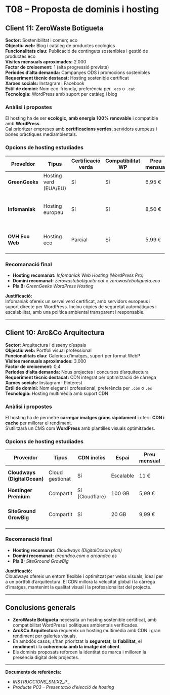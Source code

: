 # T08 – Proposta de dominis i hosting

## Client 11: ZeroWaste Botigueta

**Sector:** Sostenibilitat i comerç eco  
**Objectiu web:** Blog i catàleg de productes ecològics  
**Funcionalitats clau:** Publicació de continguts sostenibles i gestió de productes eco  
**Visites mensuals aproximades:** 2.000  
**Factor de creixement:** 1 (alta progressió prevista)  
**Períodes d’alta demanda:** Campanyes ODS i promocions sostenibles  
**Requeriment tècnic destacat:** Hosting sostenible certificat  
**Xarxes socials:** Instagram i Facebook  
**Estil de domini:** Nom eco-friendly, preferència per `.eco` o `.cat`  
**Tecnologia:** WordPress amb suport per catàleg i blog  

### Anàlisi i propostes
El hosting ha de ser **ecològic, amb energia 100% renovable** i compatible amb **WordPress**.  
Cal prioritzar empreses amb **certificacions verdes**, servidors europeus i bones pràctiques mediambientals.

### Opcions de hosting estudiades
| Proveïdor | Tipus | Certificació verda | Compatibilitat WP | Preu mensual | Pros | Contres |
|------------|--------|-------------------|-------------------|---------------|------|----------|
| **GreenGeeks** | Hosting verd (EUA/EU) | Sí | Sí | 6,95 € | Totalment verd, ràpid, suport 24/7 | Centres fora d’Espanya |
| **Infomaniak** | Hosting europeu | Sí | Sí | 8,50 € | Sostenible, servidors a Europa, còpies automàtiques | Preu més elevat |
| **OVH Eco Web** | Hosting eco | Parcial | Sí | 5,99 € | Econòmic, servidor europeu | Sense certificat verd complet |

### Recomanació final
- **Hosting recomanat:** *Infomaniak Web Hosting (WordPress Pro)*  
- **Domini recomanat:** *zerowastebotigueta.cat* o *zerowastebotigueta.eco*  
- **Pla B:** *GreenGeeks WordPress Hosting*  

**Justificació:**  
Infomaniak ofereix un servei verd certificat, amb servidors europeus i suport directe per WordPress. Inclou còpies de seguretat automàtiques i escalabilitat, amb una política ambiental transparent i responsable.

---

## Client 10: Arc&Co Arquitectura

**Sector:** Arquitectura i disseny d’espais  
**Objectiu web:** Portfoli visual professional  
**Funcionalitats clau:** Galeries d’imatges, suport per format WebP  
**Visites mensuals aproximades:** 3.000  
**Factor de creixement:** 0,4  
**Períodes d’alta demanda:** Nous projectes i concursos d’arquitectura  
**Requeriment tècnic destacat:** CDN integrat per optimització de càrrega  
**Xarxes socials:** Instagram i Pinterest  
**Estil de domini:** Nom elegant i professional, preferència per `.com` o `.es`  
**Tecnologia:** Hosting multimèdia amb suport CDN  

### Anàlisi i propostes
El hosting ha de permetre **carregar imatges grans ràpidament** i oferir **CDN i cache** per millorar el rendiment.  
S’utilitzarà un CMS com **WordPress** amb plantilles visuals optimitzades.

### Opcions de hosting estudiades
| Proveïdor | Tipus | CDN inclòs | Espai | Preu mensual | Pros | Contres |
|------------|--------|-------------|--------|---------------|------|----------|
| **Cloudways (DigitalOcean)** | Cloud gestionat | Sí | Escalable | 11 € | Molt ràpid, escalable, professional | Configuració més tècnica |
| **Hostinger Premium** | Compartit | Sí (Cloudflare) | 100 GB | 5,99 € | Econòmic, fàcil d’usar | Menys personalitzable |
| **SiteGround GrowBig** | Compartit | Sí | 20 GB | 9,99 € | Suport excel·lent, còpies diàries | Preu superior |

### Recomanació final
- **Hosting recomanat:** *Cloudways (DigitalOcean plan)*  
- **Domini recomanat:** *arcandco.com* o *arcandco.es*  
- **Pla B:** *SiteGround GrowBig*

**Justificació:**  
Cloudways ofereix un entorn flexible i optimitzat per webs visuals, ideal per a un portfoli d’arquitectura. El CDN millora la velocitat global i la càrrega d’imatges, mantenint la qualitat visual i la professionalitat del projecte.

---

## Conclusions generals

- **ZeroWaste Botigueta** necessita un hosting sostenible certificat, amb compatibilitat WordPress i polítiques ambientals verificades.  
- **Arc&Co Arquitectura** requereix un hosting multimèdia amb CDN i gran rendiment per galeries visuals.  
- En ambdós casos, s’han prioritzat la **seguretat**, la **fiabilitat**, el **rendiment** i la **coherència amb la imatge del client**.  
- Els dominis proposats reforcen la identitat de marca i milloren la presència digital dels projectes.

---

**Documents de referència:**  
- *INSTRUCCIONS_SMIX2_P…*  
- *Producte P03 – Presentació d’elecció de hosting*
